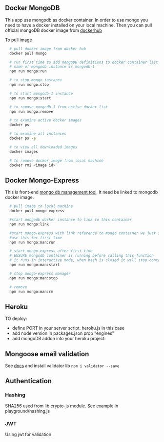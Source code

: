 

## Docker MongoDB

This app use mongodb as docker container. In order to use mongo you need to have a docker installed on your local machine. Then you can pull official mongoDB docker image from [dockerhub](https://hub.docker.com/_/mongo/)

To pull image
```bash
  # pull docker image from docker hub
  docker pull mongo

  # run first time to add mongoDB definitions to docker container list
  # name of mongodb instance is mongodb-1
  npm run mongo:run

  # to stop mongo instance
  npm run mongo:stop

  # to start mongodb-1 instance
  npm run mongo:start

  # to remove mongodb-1 from active docker list
  npm run mongo:remove

  # to examine active docker images 
  docker ps

  # to examine all instances 
  docker ps -a

  # to view all downloaded images
  docker images

  # to remove docker image from local machine 
  docker rmi <image id> 
```

## Docker Mongo-Express
 
This is front-end [mongo db management tool](https://hub.docker.com/_/mongo-express/). It need be linked to mongodb docker image.


```bash
  # pull image to local machine
  docker pull mongo-express

  #start mongodb docker instance to link to this container
  npm run mongo:link

  #start mongo-express with link reference to mongo container we just started with previous command
  #use this for first time
  npm run mongo:man:run

  # start mongo-express after first time
  # ENSURE mongodb container is running before calling this function
  # it runs in interactive mode, when bash is closed it will stop container
  npm run mongo:man:start

  # stop mongo-express manager 
  npm run mongo:man:stop

  # remove
  npm run mongo:man:rm

```

## Heroku
TO deploy:

- define PORT in your server script. heroku.js in this case
- add node version in packages.json prop "engines"
- add mongoDB addon into your heroku project:


## Mongoose email validation

See [docs](http://mongoosejs.com/docs/validation.html) and install validator lib `npm i validator --save`


## Authentication

### Hashing

SHA256 used from lib crypto-js module. See example in playground/hashing.js

### JWT
Using jwt for validation


